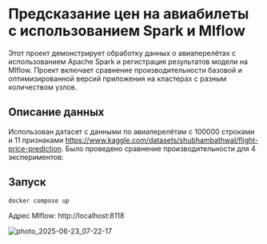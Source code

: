 # Предсказание цен на авиабилеты с использованием Spark и Mlflow

Этот проект демонстрирует обработку данных о авиаперелётах с использованием Apache Spark и регистрация результатов модели на Mlflow. Проект включает сравнение производительности базовой и оптимизированной версий приложения на кластерах с разным количеством узлов.

## Описание данных
Использован датасет с данными по авиаперелётам с 100000 строками и 11 признаками https://www.kaggle.com/datasets/shubhambathwal/flight-price-prediction. Было проведено сравнение производительности для 4 экспериментов:

## Запуск
```bash
docker compose up
```
Адрес Mlflow: http://localhost:8118

![photo_2025-06-23_07-22-17](https://github.com/user-attachments/assets/c3e61451-8dbc-4f9e-bac2-4f6db7e11e98)
